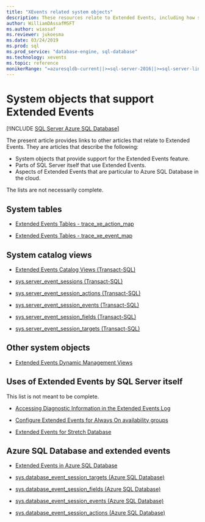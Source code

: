 ```yaml
---
title: "XEvents related system objects"
description: These resources relate to Extended Events, including how system objects support them, how SQL Server uses them, and aspects particular to Azure SQL Database.
author: WilliamDAssafMSFT
ms.author: wiassaf
ms.reviewer: jukoesma
ms.date: 03/24/2019
ms.prod: sql
ms.prod_service: "database-engine, sql-database"
ms.technology: xevents
ms.topic: reference
monikerRange: "=azuresqldb-current||>=sql-server-2016||>=sql-server-linux-2017||=azuresqldb-mi-current"
---
```

# System objects that support Extended Events

[!INCLUDE [SQL Server Azure SQL Database](../../includes/applies-to-version/sql-asdb.md)]

The present article provides links to other articles that relate to Extended Events. They are articles that describe the following:

- System objects that provide support for the Extended Events feature.
- Parts of SQL Server itself that use Extended Events.
- Aspects of Extended Events that are particular to Azure SQL Database in the cloud.

The lists are not necessarily complete.

## System tables

- [Extended Events Tables - trace_xe_action_map](../system-tables/extended-events-tables-trace-xe-action-map.md)

- [Extended Events Tables - trace_xe_event_map](../system-tables/extended-events-tables-trace-xe-event-map.md)

## System catalog views

- [Extended Events Catalog Views (Transact-SQL)](../system-catalog-views/extended-events-catalog-views-transact-sql.md)

- [sys.server_event_sessions (Transact-SQL)](../system-catalog-views/sys-server-event-sessions-transact-sql.md)

- [sys.server_event_session_actions (Transact-SQL)](../system-catalog-views/sys-server-event-session-actions-transact-sql.md)

- [sys.server_event_session_events (Transact-SQL)](../system-catalog-views/sys-server-event-session-events-transact-sql.md)

- [sys.server_event_session_fields (Transact-SQL)](../system-catalog-views/sys-server-event-session-fields-transact-sql.md)

- [sys.server_event_session_targets (Transact-SQL)](../system-catalog-views/sys-server-event-session-targets-transact-sql.md)

## Other system objects

- [Extended Events Dynamic Management Views](../system-dynamic-management-views/extended-events-dynamic-management-views.md)

## Uses of Extended Events by SQL Server itself

This list is not meant to be complete.

- [Accessing Diagnostic Information in the Extended Events Log](../native-client/features/accessing-diagnostic-information-in-the-extended-events-log.md)

- [Configure Extended Events for Always On availability groups](../../database-engine/availability-groups/windows/always-on-extended-events.md)

- [Extended Events for Stretch Database](../../sql-server/stretch-database/extended-events-for-stretch-database.md)

## Azure SQL Database and extended events

- [Extended Events in Azure SQL Database](/azure/sql-database/sql-database-xevent-db-diff-from-svr)

- [sys.database_event_session_targets (Azure SQL Database)](../system-catalog-views/sys-database-event-session-targets-azure-sql-database.md)

- [sys.database_event_session_fields (Azure SQL Database)](../system-catalog-views/sys-database-event-session-fields-azure-sql-database.md)

- [sys.database_event_session_events (Azure SQL Database)](../system-catalog-views/sys-database-event-session-events-azure-sql-database.md)

- [sys.database_event_session_actions (Azure SQL Database)](../system-catalog-views/sys-database-event-session-actions-azure-sql-database.md)

